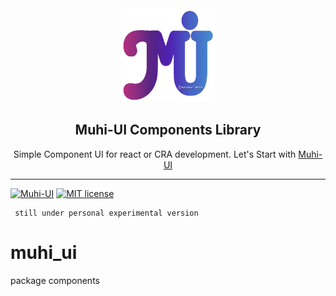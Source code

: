 <div align="center">
<img src="https://raw.githubusercontent.com/muhimron90/muhi-ui/master/src/assets/logo.png" alt="Muhi-Ui Logo" width="150" height="150">
<div">
<h2 style="text-align:center;">Muhi-UI Components Library</h2>
<p style="text-align:center;">Simple Component UI for react or CRA development. Let's Start with <a href="https://muhimron90.github.io/muhi-ui/#section-installation">Muhi-UI</a><p>
</div>
</div>

---

[![Muhi-UI](https://img.shields.io/github/v/tag/muhimron90/muhi_ui?color=green&label=Version&style=flat-square)](https://github.com/muhimron90/muhi_ui/tags) [![MIT license](https://img.shields.io/badge/License-MIT-blue.svg)](https://github.com/muhimron90/muhi_ui/blob/main/LICENSE)

```
 still under personal experimental version

```

# muhi_ui

package components
